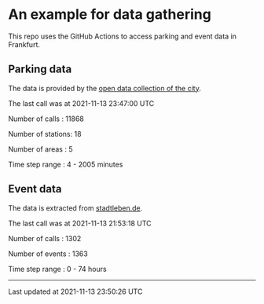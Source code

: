 # An example for data gathering

This repo uses the GitHub Actions to access parking and event data in Frankfurt.

## Parking data
The data is provided by the [open data collection of the city](https://www.offenedaten.frankfurt.de/).

The last call was at 2021-11-13 23:47:00 UTC

Number of calls   : 11868

Number of stations:    18

Number of areas   :     5

Time step range   :     4 -  2005 minutes


## Event data
The data is extracted from [stadtleben.de](https://stadtleben.de/frankfurt/).

The last call was at 2021-11-13 21:53:18 UTC

Number of calls   : 1302

Number of events  : 1363

Time step range   :    0 -   74 hours


----

Last updated at 2021-11-13 23:50:26 UTC

